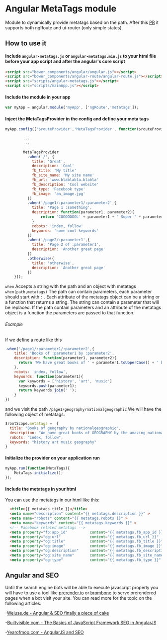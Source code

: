 # **Angular MetaTags module**

Module to dynamically provide metatags based on the path. After this [PR](https://github.com/AvraamMavridis/angular-metatags/pull/5) it supports both ngRoute and ui-router (only simple states).

## **How to use it**

#### Include `angular-metatags.js` or `angular-metatags.min.js` to your html file before your app script and after the angular's core script

```html
<script src="bower_components/angular/angular.js"></script>
<script src="bower_components/angular-route/angular-route.js"></script>
<script src="scripts/angular-metatags.js"></script>
<script src="scripts/mainApp.js"></script>
```

#### Include the module in your app

```js
var myApp = angular.module('myApp', ['ngRoute','metatags']);
```

#### Inject the MetaTagsProvider in the config and define your meta tags
```js
myApp.config(['$routeProvider','MetaTagsProvider', function($routeProvider, MetaTagsProvider) {

        ...
        ...
        
        MetaTagsProvider
          .when('/', {
            title: 'Great',
            description: 'Cool'
            fb_title: 'My title'
            fb_site_name: 'My site name' 
            fb_url: 'www.blablabla.blabla' 
            fb_description: 'Cool website'
            fb_type: 'Facebook type'
            fb_image: 'an_image.jpg' 
          })
          .when('/page1/:parameter1/:parameter2',{
            title: 'Page 1 :something',
            description: function(parameter1, parameter2){
                return 'COOOOOOOL' + parameter1 + " Super " + parameter2;
            }
            robots: 'index, follow'
            keywords: 'some cool keywords'
          })
          .when('/page2/:parameter1',{
            title: 'Page 2 of :parameter1',
            description: 'Another great page'
          })
          .otherwise({
            title: 'otherwise',
            description: 'Another great page'
          })
    }]);
```

`when` Accepts a string with the path and an object with metatags `when(path,metatags)` The path can contain parameters, each parameter should start with `:` . Each attribute of the metatags object can be a string or a function that returns a string. The string can contain a parameter that will be replaced. If the path contain parameters and an attribute of the metatags object is a function the parameters are passed to that function. 
###### Example
If we define a route like this
```js
.when('/page1/:parameter1/:parameter2',{
    title: 'Books of :parameter1 by :parameter2',
    description: function(parameter1, parameter2){
      return 'We have great books of ' + parameter1.toUpperCase() + ' by the amazing :parameter2';
    },
    robots: 'index, follow',
    keywords: function(parameter1){
      var keywords = ['history', 'art', 'music']
      keywords.push(parameter1);
      return keywords.join(' ');
    }
})
```
and we visit the path `/page1/geography/nationalgeographic` We will have the following object of metatags:

```js
$rootScope.metatags =  { 
  title: "Books of geography by nationalgeographic", 
  description: "We have great books of GEOGRAPHY by the amazing nationalgeographic", 
  robots: "index, follow", 
  keywords: "history art music geography" 
}
```
#### Initialize the provider on your application run
```js
myApp.run(function(MetaTags){
    MetaTags.initialize();
});
```
#### Include the metatags in your html

You can use the metatags in our html like this:
```html
  <title>{{ metatags.title }}</title>
  <meta name="description" content="{{ metatags.description }}" >
  <meta name="robots" content="{{ metatags.robots }}" >
  <meta name="keywords" content="{{ metatags.keywords }}" >
  <!-- Facebook related metatags -->
  <meta property="fb:app_id"          content="{{ metatags.fb_app_id }}" > 
  <meta property="og:url"             content="{{ metatags.fb_url }}"  > 
  <meta property="og:title"           content="{{ metatags.fb_title }}" > 
  <meta property="og:image"           content="{{ metatags.fb_image }}"  > 
  <meta property="og:description"     content="{{ metatags.fb_description }}"  >
  <meta property="og:site_name"       content="{{ metatags.fb_site_name }}" >
  <meta property="og:type"            content="{{ metatags.fb_type }}" >
```

## Angular and SEO

Until the search engine bots will be able to execute javascript properly you will have to use a tool like [prerender.io](https://prerender.io/) or [brombone](http://www.brombone.com/) to serve prerendered pages when a bot visit your site. 
You can read more for the topic on the following articles:

-[Weluse.de - Angular & SEO finally a piece of cake](https://weluse.de/blog/angularjs-seo-finally-a-piece-of-cake.html)

-[Builtvisible.com - The Basics of JavaScript Framework SEO in AngularJS](http://builtvisible.com/javascript-framework-seo/)

-[Yearofmoo.com - AngularJS and SEO](http://www.yearofmoo.com/2012/11/angularjs-and-seo.html)




